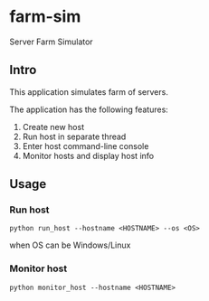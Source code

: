 # farm-sim

Server Farm Simulator

## Intro

This application simulates farm of servers.

The application has the following features:

1. Create new host
2. Run host in separate thread
3. Enter host command-line console
4. Monitor hosts and display host info

## Usage

### Run host
`
python run_host --hostname <HOSTNAME> --os <OS>
`

when OS can be Windows/Linux

### Monitor host
`
python monitor_host --hostname <HOSTNAME>
`



 